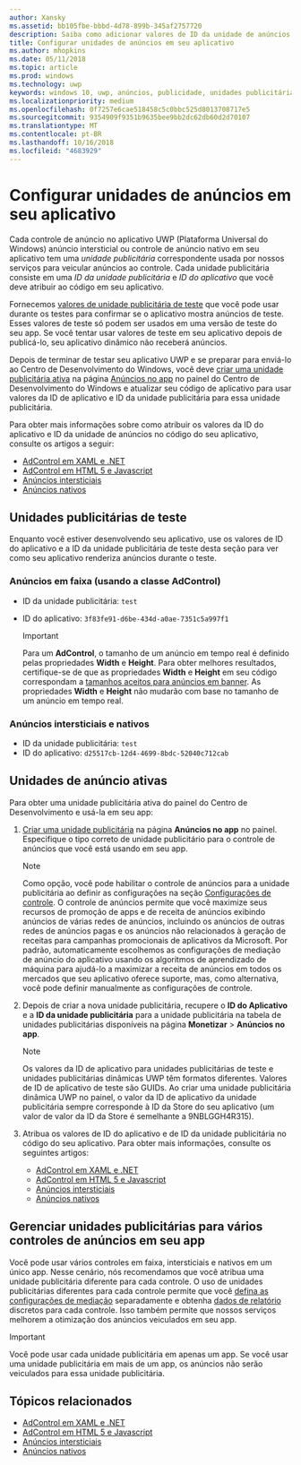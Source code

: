 ```yaml
---
author: Xansky
ms.assetid: bb105fbe-bbbd-4d78-899b-345af2757720
description: Saiba como adicionar valores de ID da unidade de anúncios e do aplicativo do painel do Centro de Desenvolvimento do Windows ao seu aplicativo antes de enviá-lo para a Store.
title: Configurar unidades de anúncios em seu aplicativo
ms.author: mhopkins
ms.date: 05/11/2018
ms.topic: article
ms.prod: windows
ms.technology: uwp
keywords: windows 10, uwp, anúncios, publicidade, unidades publicitária, testes
ms.localizationpriority: medium
ms.openlocfilehash: 0f7257e6cae518458c5c0bbc525d8013708717e5
ms.sourcegitcommit: 9354909f9351b9635bee9bb2dc62db60d2d70107
ms.translationtype: MT
ms.contentlocale: pt-BR
ms.lasthandoff: 10/16/2018
ms.locfileid: "4683929"
---
```

# <a name="set-up-ad-units-in-your-app"></a>Configurar unidades de anúncios em seu aplicativo

Cada controle de anúncio no aplicativo UWP (Plataforma Universal do Windows) anúncio intersticial ou controle de anúncio nativo em seu aplicativo tem uma *unidade publicitária* correspondente usada por nossos serviços para veicular anúncios ao controle. Cada unidade publicitária consiste em uma *ID da unidade publicitária* e *ID do aplicativo* que você deve atribuir ao código em seu aplicativo.

Fornecemos [valores de unidade publicitária de teste](#test-ad-units) que você pode usar durante os testes para confirmar se o aplicativo mostra anúncios de teste. Esses valores de teste só podem ser usados em uma versão de teste do seu app. Se você tentar usar valores de teste em seu aplicativo depois de publicá-lo, seu aplicativo dinâmico não receberá anúncios.

Depois de terminar de testar seu aplicativo UWP e se preparar para enviá-lo ao Centro de Desenvolvimento do Windows, você deve [criar uma unidade publicitária ativa](#live-ad-units) na página [Anúncios no app](../publish/in-app-ads.md) no painel do Centro de Desenvolvimento do Windows e atualizar seu código de aplicativo para usar valores da ID de aplicativo e ID da unidade publicitária para essa unidade publicitária.

Para obter mais informações sobre como atribuir os valores da ID do aplicativo e ID da unidade de anúncios no código do seu aplicativo, consulte os artigos a seguir:
* [AdControl em XAML e .NET](adcontrol-in-xaml-and--net.md)
* [AdControl em HTML 5 e Javascript](adcontrol-in-html-5-and-javascript.md)
* [Anúncios intersticiais](../monetize/interstitial-ads.md)
* [Anúncios nativos](../monetize/native-ads.md)

<span id="test-ad-units" />

## <a name="test-ad-units"></a>Unidades publicitárias de teste

Enquanto você estiver desenvolvendo seu aplicativo, use os valores de ID do aplicativo e a ID da unidade publicitária de teste desta seção para ver como seu aplicativo renderiza anúncios durante o teste.

### <a name="banner-ads-using-the-adcontrol-class"></a>Anúncios em faixa (usando a classe AdControl)

* ID da unidade publicitária: ```test```
* ID do aplicativo:  ```3f83fe91-d6be-434d-a0ae-7351c5a997f1```

    > [!IMPORTANT]
    > Para um **AdControl**, o tamanho de um anúncio em tempo real é definido pelas propriedades **Width** e **Height**. Para obter melhores resultados, certifique-se de que as propriedades **Width** e **Height** em seu código correspondam a [tamanhos aceitos para anúncios em banner](supported-ad-sizes-for-banner-ads.md). As propriedades **Width** e **Height** não mudarão com base no tamanho de um anúncio em tempo real.

### <a name="interstitial-ads-and-native-ads"></a>Anúncios intersticiais e nativos

* ID da unidade publicitária: ```test```
* ID do aplicativo:  ```d25517cb-12d4-4699-8bdc-52040c712cab```

<span id="live-ad-units" />

## <a name="live-ad-units"></a>Unidades de anúncio ativas

Para obter uma unidade publicitária ativa do painel do Centro de Desenvolvimento e usá-la em seu app:

1.  [Criar uma unidade publicitária](../publish/in-app-ads.md#create-ad-unit) na página **Anúncios no app** no painel. Especifique o tipo correto de unidade publicitário para o controle de anúncios que você está usando em seu app.
    > [!NOTE]
    > Como opção, você pode habilitar o controle de anúncios para a unidade publicitária ao definir as configurações na seção [Configurações de controle](../publish/in-app-ads.md#mediation). O controle de anúncios permite que você maximize seus recursos de promoção de apps e de receita de anúncios exibindo anúncios de várias redes de anúncios, incluindo os anúncios de outras redes de anúncios pagas e os anúncios não relacionados à geração de receitas para campanhas promocionais de aplicativos da Microsoft. Por padrão, automaticamente escolhemos as configurações de mediação de anúncio do aplicativo usando os algoritmos de aprendizado de máquina para ajudá-lo a maximizar a receita de anúncios em todos os mercados que seu aplicativo oferece suporte, mas, como alternativa, você pode definir manualmente as configurações de controle.

2.  Depois de criar a nova unidade publicitária, recupere o **ID do Aplicativo** e a **ID da unidade publicitária** para a unidade publicitária na tabela de unidades publicitárias disponíveis na página **Monetizar** &gt; **Anúncios no app**.
    > [!NOTE]
    > Os valores da ID de aplicativo para unidades publicitárias de teste e unidades publicitárias dinâmicas UWP têm formatos diferentes. Valores de ID de aplicativo de teste são GUIDs. Ao criar uma unidade publicitária dinâmica UWP no painel, o valor da ID de aplicativo da unidade publicitária sempre corresponde à ID da Store do seu aplicativo (um valor de valor da ID da Store é semelhante a 9NBLGGH4R315).

3.  Atribua os valores de ID do aplicativo e de ID da unidade publicitária no código do seu aplicativo. Para obter mais informações, consulte os seguintes artigos:
    * [AdControl em XAML e .NET](adcontrol-in-xaml-and--net.md)
    * [AdControl em HTML 5 e Javascript](adcontrol-in-html-5-and-javascript.md)
    * [Anúncios intersticiais](../monetize/interstitial-ads.md)
    * [Anúncios nativos](../monetize/native-ads.md)

<span id="manage" />

## <a name="manage-ad-units-for-multiple-ad-controls-in-your-app"></a>Gerenciar unidades publicitárias para vários controles de anúncios em seu app

Você pode usar vários controles em faixa, intersticiais e nativos em um único app. Nesse cenário, nós recomendamos que você atribua uma unidade publicitária diferente para cada controle. O uso de unidades publicitárias diferentes para cada controle permite que você [defina as configurações de mediação](../publish/in-app-ads.md#mediation) separadamente e obtenha [dados de relatório](../publish/advertising-performance-report.md) discretos para cada controle. Isso também permite que nossos serviços melhorem a otimização dos anúncios veiculados em seu app.

> [!IMPORTANT]
> Você pode usar cada unidade publicitária em apenas um app. Se você usar uma unidade publicitária em mais de um app, os anúncios não serão veiculados para essa unidade publicitária.

## <a name="related-topics"></a>Tópicos relacionados

* [AdControl em XAML e .NET](adcontrol-in-xaml-and--net.md)
* [AdControl em HTML 5 e Javascript](adcontrol-in-html-5-and-javascript.md)
* [Anúncios intersticiais](interstitial-ads.md)
* [Anúncios nativos](native-ads.md)


 

 
